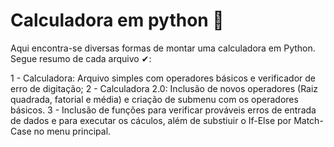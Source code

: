# Calculadora em python 🧮
Aqui encontra-se diversas formas de montar uma calculadora em Python. Segue resumo de cada arquivo ✔:

1 - Calculadora: Arquivo simples com operadores básicos e verificador de erro de digitação;
2 - Calculadora 2.0: Inclusão de novos operadores (Raiz quadrada, fatorial e média) e criação de submenu com os operadores básicos.
3 - Inclusão de funções para verificar prováveis erros de entrada de dados e para executar os cáculos, além de substiuir o If-Else por Match-Case no menu principal.
